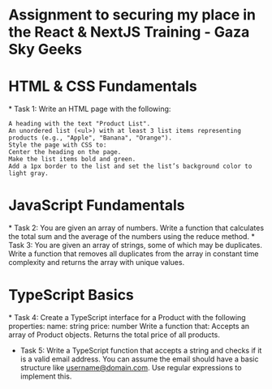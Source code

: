# Assignment to securing my place in the React & NextJS Training - Gaza Sky Geeks
<h1>HTML & CSS Fundamentals</h1>
 * Task 1:
    Write an HTML page with the following:
    
    A heading with the text "Product List".
    An unordered list (<ul>) with at least 3 list items representing products (e.g., "Apple", "Banana", "Orange").
    Style the page with CSS to:
    Center the heading on the page.
    Make the list items bold and green.
    Add a 1px border to the list and set the list’s background color to light gray.

<h1>JavaScript Fundamentals</h1>
 * Task 2: 
    You are given an array of numbers. Write a function that calculates the total sum and the average of the numbers using the reduce method.
 * Task 3:
    You are given an array of strings, some of which may be duplicates. Write a function that removes all duplicates from the array in constant time complexity and returns the array with unique values.  

<h1>TypeScript Basics</h1>
* Task 4: 
  Create a TypeScript interface for a Product with the following properties:
  name: string
  price: number
  Write a function that:
  Accepts an array of Product objects.
  Returns the total price of all products.

* Task 5: 
  Write a TypeScript function that accepts a string and checks if it is a valid email address. You can assume the email should have a basic structure like username@domain.com. Use regular expressions to implement this.  
